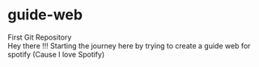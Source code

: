 # guide-web
First Git Repository
<br>
Hey there !!! Starting the journey here by trying to create a guide web for spotify (Cause I love Spotify)
